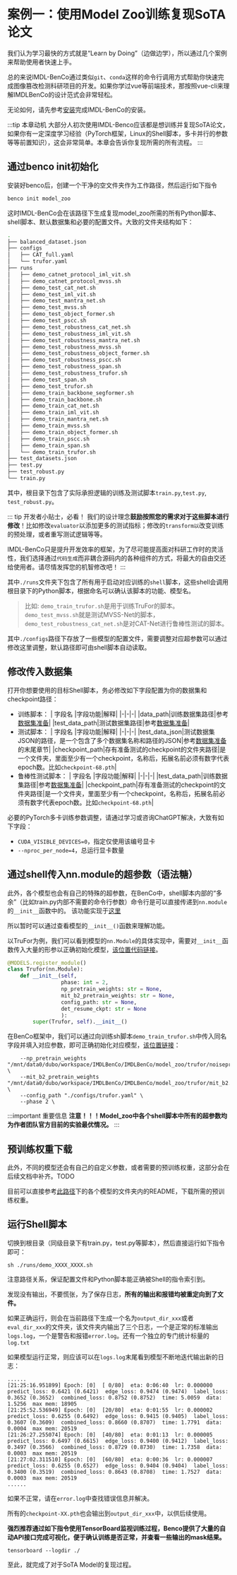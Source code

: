 # 案例一：使用Model Zoo训练复现SoTA论文
我们认为学习最快的方式就是“Learn by Doing”（边做边学），所以通过几个案例来帮助使用者快速上手。

总的来说IMDL-BenCo通过类似`git`、`conda`这样的命令行调用方式帮助你快速完成图像篡改检测科研项目的开发。如果你学过vue等前端技术，那按照vue-cli来理解IMDLBenCo的设计范式会非常轻松。

无论如何，请先参考[安装](./install.md)完成IMDL-BenCo的安装。

:::tip 本章动机
大部分人初次使用IMDL-Benco应该都是想训练并复现SoTA论文，如果你有一定深度学习经验（PyTorch框架，Linux的Shell脚本，多卡并行的参数等等前置知识），这会非常简单。本章会告诉你复现所需的所有流程。
:::


## 通过benco init初始化
安装好benco后，创建一个干净的空文件夹作为工作路径，然后运行如下指令
```bash
benco init model_zoo
```

这时IMDL-BenCo会在该路径下生成复现model_zoo所需的所有Python脚本、shell脚本、默认数据集和必要的配置文件。大致的文件夹结构如下：

```bash
.
├── balanced_dataset.json
├── configs
│   ├── CAT_full.yaml
│   └── trufor.yaml
├── runs
│   ├── demo_catnet_protocol_iml_vit.sh
│   ├── demo_catnet_protocol_mvss.sh
│   ├── demo_test_cat_net.sh
│   ├── demo_test_iml_vit.sh
│   ├── demo_test_mantra_net.sh
│   ├── demo_test_mvss.sh
│   ├── demo_test_object_former.sh
│   ├── demo_test_pscc.sh
│   ├── demo_test_robustness_cat_net.sh
│   ├── demo_test_robustness_iml_vit.sh
│   ├── demo_test_robustness_mantra_net.sh
│   ├── demo_test_robustness_mvss.sh
│   ├── demo_test_robustness_object_former.sh
│   ├── demo_test_robustness_pscc.sh
│   ├── demo_test_robustness_span.sh
│   ├── demo_test_robustness_trufor.sh
│   ├── demo_test_span.sh
│   ├── demo_test_trufor.sh
│   ├── demo_train_backbone_segformer.sh
│   ├── demo_train_backbone.sh
│   ├── demo_train_cat_net.sh
│   ├── demo_train_iml_vit.sh
│   ├── demo_train_mantra_net.sh
│   ├── demo_train_mvss.sh
│   ├── demo_train_object_former.sh
│   ├── demo_train_pscc.sh
│   ├── demo_train_span.sh
│   └── demo_train_trufor.sh
├── test_datasets.json
├── test.py
├── test_robust.py
└── train.py
```
其中，根目录下包含了实际承担逻辑的训练及测试脚本`train.py`,`test.py`, `test_robust.py`。

::: tip 开发者小贴士，必看！
我们的设计理念**鼓励按照您的需求对于这些脚本进行修改**！比如修改`evaluator`以添加更多的测试指标；修改的`transform以`改变训练的预处理，或者重写测试逻辑等等。

IMDL-BenCo只是提升开发效率的框架，为了尽可能提高面对科研工作时的灵活性，我们选择通过`代码生成`而非耦合源码内的各种组件的方式，将最大的自由交还给使用者。请尽情发挥您的机智修改吧！
:::

其中`./runs`文件夹下包含了所有用于启动对应训练的`shell`脚本，这些shell会调用根目录下的Python脚本，根据命名可以确认该脚本的功能、模型名。
 
>比如: `demo_train_trufor.sh`是用于训练TruFor的脚本。`demo_test_mvss.sh`就是测试MVSS-Net的脚本，`demo_test_robustness_cat_net.sh`是对CAT-Net进行鲁棒性测试的脚本。


其中`./configs`路径下存放了一些模型的配置文件，需要调整对应超参数可以通过修改这里调整，默认路径即可由shell脚本自动读取。

## 修改传入数据集
打开你想要使用的目标Shell脚本，务必修改如下字段配置为你的数据集和checkpoint路径：

- 训练脚本：
  | 字段名 |字段功能|解释|
  |-|-|-|
  |data_path|训练数据集路径|参考[数据集准备](./0_dataprepare.md)|
  |test_data_path|测试数据集路径|参考[数据集准备](./0_dataprepare.md)|
- 测试脚本：
  | 字段名 |字段功能|解释|
  |-|-|-|
  |test_data_json|测试数据集JSON的路径，是一个包含了多个数据集名称和路径的JSON|参考[数据集准备](./0_dataprepare.md)的末尾章节|
  |checkpoint_path|存有准备测试的checkpoint的文件夹路径|是一个文件夹，里面至少有一个checkpoint，名称后，拓展名前必须有数字代表epoch数。比如`checkpoint-68.pth`|
- 鲁棒性测试脚本：
  | 字段名 |字段功能|解释|
  |-|-|-|
  |test_data_path|训练数据集路径|参考[数据集准备](./0_dataprepare.md)|
  |checkpoint_path|存有准备测试的checkpoint的文件夹路径|是一个文件夹，里面至少有一个checkpoint，名称后，拓展名前必须有数字代表epoch数。比如`checkpoint-68.pth`|

必要的PyTorch多卡训练参数调整，请通过学习或咨询ChatGPT解决，大致有如下字段：
- `CUDA_VISIBLE_DEVICES=0`，指定仅使用该编号显卡
- `--nproc_per_node=4`，总运行显卡数量


## 通过shell传入nn.module的超参数（语法糖）

此外，各个模型也会有自己的特殊的超参数，在BenCo中，shell脚本内部的“多余”（比如train.py内部不需要的命令行参数）命令行是可以直接传递到`nn.module`的`__init__`函数中的。
该功能实现于[这里](https://github.com/scu-zjz/IMDLBenCo/blob/f4d158312b8f39df07aa41f468529c417bc9a765/IMDLBenCo/training_scripts/train.py#L133)

所以暂时可以通过查看模型的`__init__()`函数来理解功能。

以TruFor为例，我们可以看到模型的`nn.Module`的具体实现中，需要对`__init__`函数传入大量的形参以正确初始化模型，[该位置代码链接](https://github.com/scu-zjz/IMDLBenCo/blob/f4d158312b8f39df07aa41f468529c417bc9a765/IMDLBenCo/model_zoo/trufor/trufor.py#L15-L18)。
```python
@MODELS.register_module()
class Trufor(nn.Module):
    def __init__(self,
                 phase: int = 2,
                 np_pretrain_weights: str = None,
                 mit_b2_pretrain_weights: str = None,
                 config_path: str = None,
                 det_resume_ckpt: str = None
                 ):
        super(Trufor, self).__init__()
```

在BenCo框架中，我们可以通过向训练sh脚本`demo_train_trufor.sh`中传入同名字段并填入对应参数，即可正确初始化对应模型，[该位置链接](https://github.com/scu-zjz/IMDLBenCo/blob/4c6a2937c3cae8d6ff26bf85e9bad0c5ec467468/IMDLBenCo/statics/model_zoo/runs/demo_train_trufor.sh#L14-L18)：
```shell
    --np_pretrain_weights "/mnt/data0/dubo/workspace/IMDLBenCo/IMDLBenCo/model_zoo/trufor/noiseprint.pth" \
    --mit_b2_pretrain_weights "/mnt/data0/dubo/workspace/IMDLBenCo/IMDLBenCo/model_zoo/trufor/mit_b2.pth" \
    --config_path "./configs/trufor.yaml" \
    --phase 2 \
```


:::important 重要信息
**注意！！！Model_zoo中各个shell脚本中所有的超参数均为作者团队官方目前的实验最优情况。**
:::



## 预训练权重下载
此外，不同的模型还会有自己的自定义参数，或者需要的预训练权重，这部分会在后续文档中补齐。TODO

目前可以直接参考[此路径](https://github.com/scu-zjz/IMDLBenCo/tree/main/IMDLBenCo/model_zoo)下的各个模型的文件夹内的README，下载所需的预训练权重。

## 运行Shell脚本
切换到根目录（同级目录下有train.py，test.py等脚本），然后直接运行如下指令即可：
```
sh ./runs/demo_XXXX_XXXX.sh
```
注意路径关系，保证配置文件和Python脚本能正确被Shell的指令索引到。

发现没有输出，不要慌张，为了保存日志，**所有的输出和报错均被重定向到了文件。**

如果正确运行，则会在当前路径下生成一个名为`output_dir_xxx`或者`eval_dir_xxx`的文件夹，该文件夹内输出了三个日志，一个是正常的标准输出`logs.log`，一个是警告和报错`error.log`。还有一个独立的专门统计标量的`log.txt`

如果模型运行正常，则应该可以在`logs.log`末尾看到模型不断地迭代输出新的日志：
```
......
[21:25:16.951899] Epoch: [0]  [ 0/80]  eta: 0:06:40  lr: 0.000000  predict_loss: 0.6421 (0.6421)  edge_loss: 0.9474 (0.9474)  label_loss: 0.3652 (0.3652)  combined_loss: 0.8752 (0.8752)  time: 5.0059  data: 1.5256  max mem: 18905
[21:25:52.536949] Epoch: [0]  [20/80]  eta: 0:01:55  lr: 0.000002  predict_loss: 0.6255 (0.6492)  edge_loss: 0.9415 (0.9405)  label_loss: 0.3607 (0.3609)  combined_loss: 0.8660 (0.8707)  time: 1.7791  data: 0.0004  max mem: 20519
[21:26:27.255074] Epoch: [0]  [40/80]  eta: 0:01:13  lr: 0.000005  predict_loss: 0.6497 (0.6615)  edge_loss: 0.9400 (0.9412)  label_loss: 0.3497 (0.3566)  combined_loss: 0.8729 (0.8730)  time: 1.7358  data: 0.0003  max mem: 20519
[21:27:02.311510] Epoch: [0]  [60/80]  eta: 0:00:36  lr: 0.000007  predict_loss: 0.6255 (0.6527)  edge_loss: 0.9404 (0.9404)  label_loss: 0.3400 (0.3519)  combined_loss: 0.8643 (0.8708)  time: 1.7527  data: 0.0003  max mem: 20519
......
```

如果不正常，请在`error.log`中查找错误信息并解决。

所有的`checkpoint-XX.pth`也会输出到`output_dir_xxx`中，以供后续使用。

**强烈推荐通过如下指令使用TensorBoard监视训练过程，Benco提供了大量的自动API接口完成可视化，便于确认训练是否正常，并查看一些输出的mask结果。**
```
tensorboard --logdir ./
```

至此，就完成了对于SoTA Model的复现过程。

<CommentService/>
